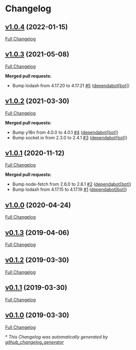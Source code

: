 # Changelog

## [v1.0.4](https://github.com/dekelev/feathers-kong/tree/v1.0.4) (2022-01-15)

[Full Changelog](https://github.com/dekelev/feathers-kong/compare/v1.0.3...v1.0.4)

## [v1.0.3](https://github.com/dekelev/feathers-kong/tree/v1.0.3) (2021-05-08)

[Full Changelog](https://github.com/dekelev/feathers-kong/compare/v1.0.2...v1.0.3)

**Merged pull requests:**

- Bump lodash from 4.17.20 to 4.17.21 [\#5](https://github.com/dekelev/feathers-kong/pull/5) ([dependabot[bot]](https://github.com/apps/dependabot))

## [v1.0.2](https://github.com/dekelev/feathers-kong/tree/v1.0.2) (2021-03-30)

[Full Changelog](https://github.com/dekelev/feathers-kong/compare/v1.0.1...v1.0.2)

**Merged pull requests:**

- Bump y18n from 4.0.0 to 4.0.1 [\#4](https://github.com/dekelev/feathers-kong/pull/4) ([dependabot[bot]](https://github.com/apps/dependabot))
- Bump socket.io from 2.3.0 to 2.4.1 [\#3](https://github.com/dekelev/feathers-kong/pull/3) ([dependabot[bot]](https://github.com/apps/dependabot))

## [v1.0.1](https://github.com/dekelev/feathers-kong/tree/v1.0.1) (2020-11-12)

[Full Changelog](https://github.com/dekelev/feathers-kong/compare/v1.0.0...v1.0.1)

**Merged pull requests:**

- Bump node-fetch from 2.6.0 to 2.6.1 [\#2](https://github.com/dekelev/feathers-kong/pull/2) ([dependabot[bot]](https://github.com/apps/dependabot))
- Bump lodash from 4.17.15 to 4.17.19 [\#1](https://github.com/dekelev/feathers-kong/pull/1) ([dependabot[bot]](https://github.com/apps/dependabot))

## [v1.0.0](https://github.com/dekelev/feathers-kong/tree/v1.0.0) (2020-04-24)

[Full Changelog](https://github.com/dekelev/feathers-kong/compare/v0.1.3...v1.0.0)

## [v0.1.3](https://github.com/dekelev/feathers-kong/tree/v0.1.3) (2019-04-06)

[Full Changelog](https://github.com/dekelev/feathers-kong/compare/v0.1.2...v0.1.3)

## [v0.1.2](https://github.com/dekelev/feathers-kong/tree/v0.1.2) (2019-03-30)

[Full Changelog](https://github.com/dekelev/feathers-kong/compare/v0.1.1...v0.1.2)

## [v0.1.1](https://github.com/dekelev/feathers-kong/tree/v0.1.1) (2019-03-30)

[Full Changelog](https://github.com/dekelev/feathers-kong/compare/v0.1.0...v0.1.1)

## [v0.1.0](https://github.com/dekelev/feathers-kong/tree/v0.1.0) (2019-03-30)

[Full Changelog](https://github.com/dekelev/feathers-kong/compare/bb2537f934fd878d5208f560e6fc7533db9d82d9...v0.1.0)



\* *This Changelog was automatically generated by [github_changelog_generator](https://github.com/github-changelog-generator/github-changelog-generator)*
